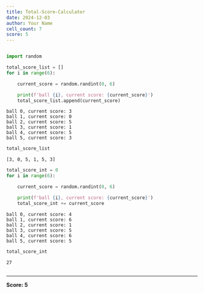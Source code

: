 ```yaml
---
title: Total-Score-Calculator
date: 2024-12-03
author: Your Name
cell_count: 7
score: 5
---
```


```python

```


```python
import random
```


```python
total_score_list = []
for i in range(6):

    current_score = random.randint(0, 6)

    print(f'ball {i}, current score: {current_score}')
    total_score_list.append(current_score)
```

    ball 0, current score: 3
    ball 1, current score: 0
    ball 2, current score: 5
    ball 3, current score: 1
    ball 4, current score: 5
    ball 5, current score: 3



```python
total_score_list
```




    [3, 0, 5, 1, 5, 3]




```python
total_score_int = 0
for i in range(6):

    current_score = random.randint(0, 6)

    print(f'ball {i}, current score: {current_score}')
    total_score_int += current_score
```

    ball 0, current score: 4
    ball 1, current score: 6
    ball 2, current score: 1
    ball 3, current score: 5
    ball 4, current score: 6
    ball 5, current score: 5



```python
total_score_int
```




    27




```python

```


---
**Score: 5**